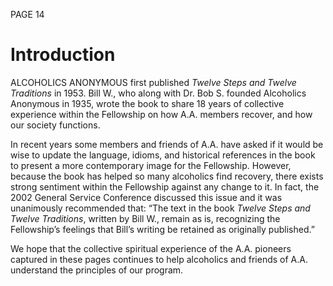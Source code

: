 PAGE 14

# Introduction

ALCOHOLICS ANONYMOUS first published _Twelve Steps and Twelve Traditions_ in 1953. Bill W., who along with Dr. Bob S. founded Alcoholics Anonymous in 1935, wrote the book to share 18 years of collective experience within the Fellowship on how A.A. members recover, and how our society functions.

  In recent years some members and friends of A.A. have asked if it would be wise to update the language, idioms, and historical references in the book to present a more contemporary image for the Fellowship. However, because the book has helped so many alcoholics find recovery, there exists strong sentiment within the Fellowship against any change to it. In fact, the 2002 General Service Conference discussed this issue and it was unanimously recommended that: “The text in the book _Twelve Steps and Twelve Traditions_, written by Bill W., remain as is, recognizing the Fellowship’s feelings that Bill’s writing be retained as originally published.”

  We hope that the collective spiritual experience of the A.A. pioneers captured in these pages continues to help alcoholics and friends of A.A. understand the principles of our program.

